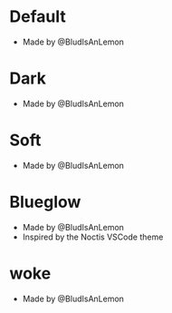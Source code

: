 # Default
- Made by @BludIsAnLemon

# Dark
- Made by @BludIsAnLemon

# Soft
- Made by @BludIsAnLemon

# Blueglow
- Made by @BludIsAnLemon
- Inspired by the Noctis VSCode theme

# woke
- Made by @BludIsAnLemon